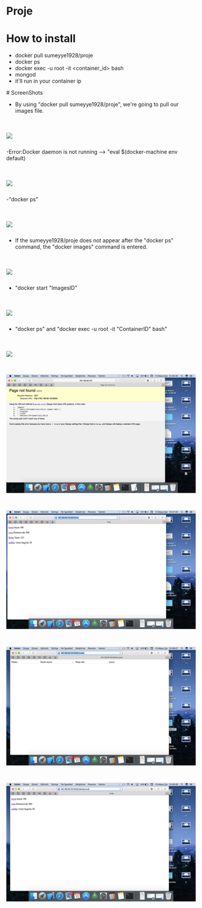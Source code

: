 # Proje

# How to install 

- docker pull sumeyye1928/proje
- docker ps
- docker exec -u root -it <container_id> bash
- mongod
- it'll run in your container ip


# ScreenShots

- By using "docker pull sumeyye1928/proje", we're going to pull our images file.
# ![](images/1.png)

-Error:Docker daemon is not running --> "eval $(docker-machine env default)
# ![](images/2.png)

-"docker ps"
# ![](images/3.png)

- If the sumeyye1928/proje does not appear after the "docker ps" command, the "docker images" command is entered.
# ![](images/4.png)

- "docker start "ImagesID"
# ![](images/5.png)

- "docker ps" and "docker exec -u root -it "ContainerID" bash"
# ![](images/6.png)

# ![](images/7.png)

# ![](images/8.png)

# ![](images/9.png)

# ![](images/10.png)

